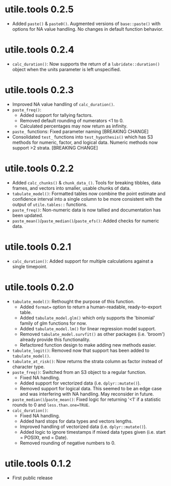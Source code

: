 # utile.tools 0.2.5
* Added `paste()` & `paste0()`. Augmented versions of `base::paste()` with options for NA value handling. No changes in default function behavior.

# utile.tools 0.2.4
* `calc_duration()`: Now supports the return of a `lubridate::duration()` object when the units parameter is left unspecified.

# utile.tools 0.2.3
* Improved NA value handling of `calc_duration()`.
* `paste_freq()`:
  - Added support for tallying factors.
  - Removed default rounding of numerators <1 to 0.
  - Calculated percentages may now return as infinity.
* `paste_` functions: Fixed parameter naming [BREAKING CHANGE]
* Consolidated `test_` functions into `test_hypothesis()` which has S3 methods for numeric, factor, and logical data. Numeric methods now support >2 strata. [BREAKING CHANGE]
  
# utile.tools 0.2.2
* Added `calc_chunks()` & `chunk_data_()`. Tools for breaking tibbles, data frames, and vectors into smaller, usable chunks of data.
* `tabulate_model()`: Formatted tables now combine the point estimate and confidence interval into a single column to be more consistent with the output of `utile.tables::` functions.
* `paste_freq()`: Non-numeric data is now tallied and documentation has been updated.
* `paste_mean()`/`paste_median()`/`paste_efs()`: Added checks for numeric data.

# utile.tools 0.2.1
* `calc_duration()`: Added support for multiple calculations against a single timepoint.

# utile.tools 0.2.0
* `tabulate_model()`: Rethought the purpose of this function.
  - Added `format=` option to return a human-readable, ready-to-export table.
  - Added `tabulate_model.glm()` which only supports the 'binomial' family of glm functions for now.
  - Added `tabulate_model.lm()` for linear regression model support.
  - Removed `tabulate_model.survfit()` as other packages (i.e. 'broom') already provide this functionality.
  - Refactored function design to make adding new methods easier.
* `tabulate_logit()`: Removed now that support has been added to `tabulate_model()`.
* `tabulate_at_risk()`: Now returns the strata column as factor instead of character type.
* `paste_freq()`: Switched from an S3 object to a regular function.
  - Fixed NA handling.
  - Added support for vectorized data (i.e. `dplyr::mutate()`).
  - Removed support for logical data. This seemed to be an edge case and was interfering with NA handling. May reconsider in future.
* `paste_median()`/`paste_mean()`: Fixed logic for returning '<1' if a statistic rounds to 0 and `less.than.one=TRUE`.
* `calc_duration()`:
  - Fixed NA handling.
  - Added hard stops for data types and vectors lengths.
  - Improved handling of vectorized data (i.e. `dplyr::mutate()`).
  - Added logic to ignore timestamps if mixed data types given (i.e. start = POSIXt, end = Date).
  - Removed rounding of negative numbers to 0.

# utile.tools 0.1.2
* First public release
